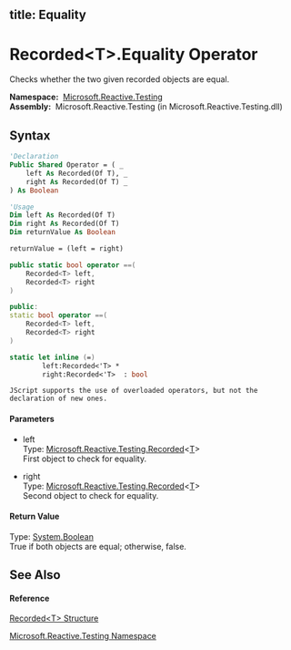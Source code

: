 title: Equality
---
# Recorded\<T\>.Equality Operator

Checks whether the two given recorded objects are equal.

**Namespace:**  [Microsoft.Reactive.Testing](Microsoft.Reactive.Testing/Microsoft.Reactive.Testing)  
**Assembly:**  Microsoft.Reactive.Testing (in Microsoft.Reactive.Testing.dll)

## Syntax

```vb
'Declaration
Public Shared Operator = ( _
    left As Recorded(Of T), _
    right As Recorded(Of T) _
) As Boolean
```

```vb
'Usage
Dim left As Recorded(Of T)
Dim right As Recorded(Of T)
Dim returnValue As Boolean

returnValue = (left = right)
```

```csharp
public static bool operator ==(
    Recorded<T> left,
    Recorded<T> right
)
```

```c++
public:
static bool operator ==(
    Recorded<T> left, 
    Recorded<T> right
)
```

```fsharp
static let inline (=)
        left:Recorded<'T> * 
        right:Recorded<'T>  : bool
```

```jscript
JScript supports the use of overloaded operators, but not the declaration of new ones.
```

#### Parameters

- left  
  Type: [Microsoft.Reactive.Testing.Recorded](Recorded/Recorded(T))\<[T](Recorded/Recorded(T))\>  
  First object to check for equality.

- right  
  Type: [Microsoft.Reactive.Testing.Recorded](Recorded/Recorded(T))\<[T](Recorded/Recorded(T))\>  
  Second object to check for equality.

#### Return Value

Type: [System.Boolean](https://msdn.microsoft.com/en-us/library/a28wyd50)  
True if both objects are equal; otherwise, false.

## See Also

#### Reference

[Recorded\<T\> Structure](Recorded/Recorded(T))

[Microsoft.Reactive.Testing Namespace](Microsoft.Reactive.Testing/Microsoft.Reactive.Testing)







